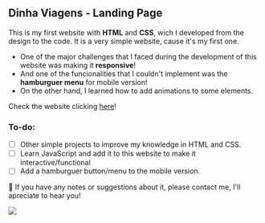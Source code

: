 ## Dinha Viagens - Landing Page

This is my first website with **HTML** and **CSS**, wich I developed from the design to the code.
It is a very simple website, cause it's my first one.

- One of the major challenges that I faced during the development of this website was making it **responsive**!
- And one of the funcionalities that I couldn't implement was the **hamburguer menu** for mobile version!
- On the other hand, I learned how to add animations to some elements.

Check the website clicking [here](https://dinhaviagens.com.br/)!

### To-do:
- [ ] Other simple projects to improve my knowledge in HTML and CSS.
- [ ] Learn JavaScript and add it to this website to make it interactive/functional
- [ ] Add a hamburguer button/menu to the mobile version.

📩 If you have any notes or suggestions about it, please contact me, I'll apreciate to hear you!
<div>
  <a href = "mailto:anacrispee@gmail.com"><img src="https://img.shields.io/badge/-Gmail-%23333?style=for-the-badge&logo=gmail&logoColor=white" target="_blank"></a>
</div>
